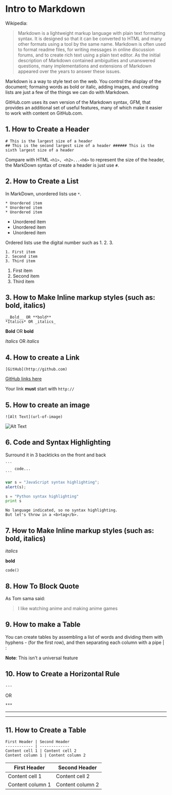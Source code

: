 # Intro to Markdown
Wikipedia:
>Markdown is a lightweight markup language with plain text formatting syntax. It is designed so that it can be converted to HTML and many other formats using a tool by the same name. Markdown is often used to format readme files, for writing messages in online discussion forums, and to create rich text using a plain text editor. As the initial description of Markdown contained ambiguities and unanswered questions, many implementations and extensions of Markdown appeared over the years to answer these issues.

Markdown is a way to style text on the web. You control the display of the document; formaing words as bold or italic, adding images, and creating lists are just a few of the things we can do with Markdown.

GitHub.com uses its own version of the Markdown syntax, GFM, that provides an additional set of useful features, many of which make it easier to work with content on GitHub.com.

## 1. How to Create a Header
```
# This is the largest size of a header
## This is the second largest size of a header ###### This is the sixth largest size of a header
```
Compare with HTML ```<h1>, <h2>...<h6>``` to represent the size of the header, the MarkDown syntax of create a header is just use `#`.



## 2. How to Create a List

In MarkDown, unordered lists use `*`.
```
* Unordered item
* Unordered item
* Unordered item
```
* Unordered item
* Unordered item
* Unordered item

Ordered lists use the digital number such as 1. 2. 3.

```
1. First item
2. Second item
3. Third item
```
1. First item
2. Second item
3. Third item

## 3. How to Make Inline markup styles (such as: bold, italics)

```
__Bold__ OR **bold**
*Italics* OR _italics_
```

__Bold__ OR **bold**  

*Italics* OR _italics_

## 4. How to create a Link

```
[GitHub](http://github.com)
```

[GitHub links here](http://github.com)

Your link __must__ start with `http://`

## 5. How to create an image
```
![Alt Text](url-of-image)
```
![Alt Text](https://encrypted-tbn0.gstatic.com/images?q=tbn:ANd9GcT8dGert7Q2Sl8RMOIoelQA_RtFxC0jrsevsgk24k7G3Hdg84zS)

## 6. Code and Syntax Highlighting

Surround it in 3 backticks on the front and back

    ```
        code...
    ```

``` javascript
var s = "JavaScript syntax highlighting";
alert(s);
```
 
``` python
s = "Python syntax highlighting"
print s
```
 
```
No language indicated, so no syntax highlighting. 
But let's throw in a <b>tag</b>.
```

## 7. How to Make Inline markup styles (such as: bold, italics)
_italics_

**bold**

`code()`

## 8. How To Block Quote

As Tom sama said:
> I like watching anime and making anime games

## 9. How to make a Table

You can create tables by assembling a list of words and dividing them with hyphens - (for the first row), and then separating each column with a pipe | :

**Note**: This isn't a universal feature

## 10. How to Create a Horizontal Rule

```
---
```

OR

```
***
```

---
***


## 11. How to Create a Table
```
First Header | Second Header
------------ | -------------
Content cell 1 | Content cell 2
Content column 1 | Content column 2
```
First Header | Second Header
------------ | -------------
Content cell 1 | Content cell 2
Content column 1 | Content column 2




